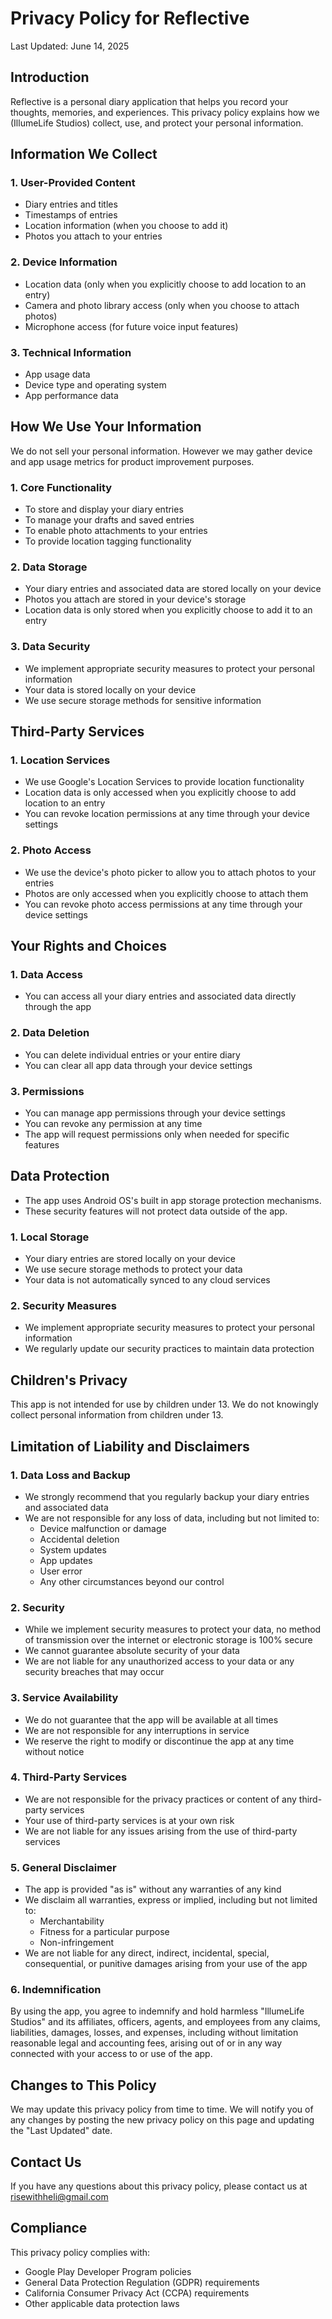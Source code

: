 # Privacy Policy for Reflective

Last Updated: June 14, 2025

## Introduction
Reflective is a personal diary application that helps you record your thoughts, memories, and experiences. This privacy policy explains how we (IllumeLife Studios) collect, use, and protect your personal information.

## Information We Collect

### 1. User-Provided Content
- Diary entries and titles
- Timestamps of entries
- Location information (when you choose to add it)
- Photos you attach to your entries

### 2. Device Information
- Location data (only when you explicitly choose to add location to an entry)
- Camera and photo library access (only when you choose to attach photos)
- Microphone access (for future voice input features)

### 3. Technical Information
- App usage data
- Device type and operating system
- App performance data

## How We Use Your Information
We do not sell your personal information. However we may gather device and app usage metrics for product improvement purposes.

### 1. Core Functionality
- To store and display your diary entries
- To manage your drafts and saved entries
- To enable photo attachments to your entries
- To provide location tagging functionality

### 2. Data Storage
- Your diary entries and associated data are stored locally on your device
- Photos you attach are stored in your device's storage
- Location data is only stored when you explicitly choose to add it to an entry

### 3. Data Security
- We implement appropriate security measures to protect your personal information
- Your data is stored locally on your device
- We use secure storage methods for sensitive information

## Third-Party Services

### 1. Location Services
- We use Google's Location Services to provide location functionality
- Location data is only accessed when you explicitly choose to add location to an entry
- You can revoke location permissions at any time through your device settings

### 2. Photo Access
- We use the device's photo picker to allow you to attach photos to your entries
- Photos are only accessed when you explicitly choose to attach them
- You can revoke photo access permissions at any time through your device settings

## Your Rights and Choices

### 1. Data Access
- You can access all your diary entries and associated data directly through the app

### 2. Data Deletion
- You can delete individual entries or your entire diary
- You can clear all app data through your device settings

### 3. Permissions
- You can manage app permissions through your device settings
- You can revoke any permission at any time
- The app will request permissions only when needed for specific features

## Data Protection
- The app uses Android OS's built in app storage protection mechanisms.
- These security features will not protect data outside of the app. 

### 1. Local Storage
- Your diary entries are stored locally on your device
- We use secure storage methods to protect your data
- Your data is not automatically synced to any cloud services

### 2. Security Measures
- We implement appropriate security measures to protect your personal information
- We regularly update our security practices to maintain data protection

## Children's Privacy
This app is not intended for use by children under 13. We do not knowingly collect personal information from children under 13.

## Limitation of Liability and Disclaimers

### 1. Data Loss and Backup
- We strongly recommend that you regularly backup your diary entries and associated data
- We are not responsible for any loss of data, including but not limited to:
  - Device malfunction or damage
  - Accidental deletion
  - System updates
  - App updates
  - User error
  - Any other circumstances beyond our control

### 2. Security
- While we implement security measures to protect your data, no method of transmission over the internet or electronic storage is 100% secure
- We cannot guarantee absolute security of your data
- We are not liable for any unauthorized access to your data or any security breaches that may occur

### 3. Service Availability
- We do not guarantee that the app will be available at all times
- We are not responsible for any interruptions in service
- We reserve the right to modify or discontinue the app at any time without notice

### 4. Third-Party Services
- We are not responsible for the privacy practices or content of any third-party services
- Your use of third-party services is at your own risk
- We are not liable for any issues arising from the use of third-party services

### 5. General Disclaimer
- The app is provided "as is" without any warranties of any kind
- We disclaim all warranties, express or implied, including but not limited to:
  - Merchantability
  - Fitness for a particular purpose
  - Non-infringement
- We are not liable for any direct, indirect, incidental, special, consequential, or punitive damages arising from your use of the app

### 6. Indemnification
By using the app, you agree to indemnify and hold harmless "IllumeLife Studios" and its affiliates, officers, agents, and employees from any claims, liabilities, damages, losses, and expenses, including without limitation reasonable legal and accounting fees, arising out of or in any way connected with your access to or use of the app.

## Changes to This Policy
We may update this privacy policy from time to time. We will notify you of any changes by posting the new privacy policy on this page and updating the "Last Updated" date.

## Contact Us
If you have any questions about this privacy policy, please contact us at risewithheli@gmail.com

## Compliance
This privacy policy complies with:
- Google Play Developer Program policies
- General Data Protection Regulation (GDPR) requirements
- California Consumer Privacy Act (CCPA) requirements
- Other applicable data protection laws
